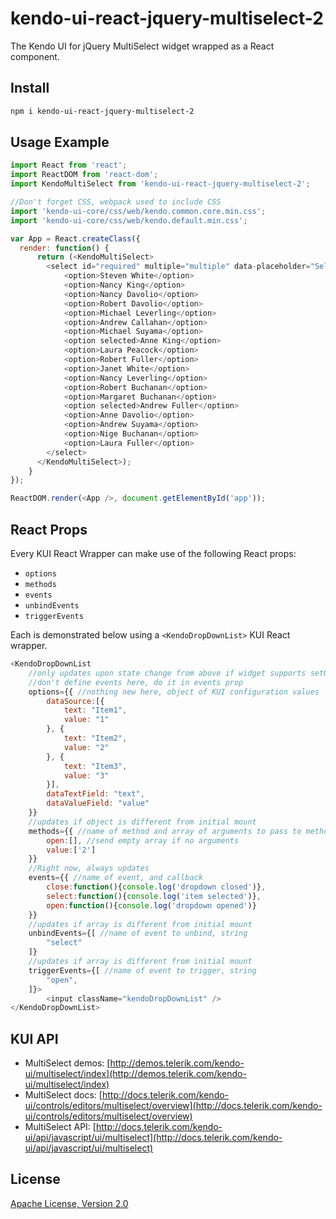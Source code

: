 # kendo-ui-react-jquery-multiselect-2

The Kendo UI for jQuery MultiSelect widget wrapped as a React component.

## Install

```bash
npm i kendo-ui-react-jquery-multiselect-2
```

## Usage Example

```javascript
import React from 'react';
import ReactDOM from 'react-dom';
import KendoMultiSelect from 'kendo-ui-react-jquery-multiselect-2';

//Don't forget CSS, webpack used to include CSS
import 'kendo-ui-core/css/web/kendo.common.core.min.css';
import 'kendo-ui-core/css/web/kendo.default.min.css';

var App = React.createClass({
  render: function() {
	  return (<KendoMultiSelect>
	  	<select id="required" multiple="multiple" data-placeholder="Select attendees...">
            <option>Steven White</option>
            <option>Nancy King</option>
            <option>Nancy Davolio</option>
            <option>Robert Davolio</option>
            <option>Michael Leverling</option>
            <option>Andrew Callahan</option>
            <option>Michael Suyama</option>
            <option selected>Anne King</option>
            <option>Laura Peacock</option>
            <option>Robert Fuller</option>
            <option>Janet White</option>
            <option>Nancy Leverling</option>
            <option>Robert Buchanan</option>
            <option>Margaret Buchanan</option>
            <option selected>Andrew Fuller</option>
            <option>Anne Davolio</option>
            <option>Andrew Suyama</option>
            <option>Nige Buchanan</option>
            <option>Laura Fuller</option>
        </select>
	  </KendoMultiSelect>);
	}
});

ReactDOM.render(<App />, document.getElementById('app'));
```

## React Props

Every KUI React Wrapper can make use of the following React props:

* `options`
* `methods`
* `events`
* `unbindEvents`
* `triggerEvents`

Each is demonstrated below using a `<KendoDropDownList>` KUI React wrapper.

```javascript
<KendoDropDownList
	//only updates upon state change from above if widget supports setOptions()
	//don't define events here, do it in events prop
	options={{ //nothing new here, object of KUI configuration values
		dataSource:[{
			text: "Item1",
			value: "1"
		}, {
			text: "Item2",
			value: "2"
		}, {
			text: "Item3",
			value: "3"
		}],
		dataTextField: "text",
		dataValueField: "value"
	}}
	//updates if object is different from initial mount
	methods={{ //name of method and array of arguments to pass to method
		open:[], //send empty array if no arguments
		value:['2']
	}}
	//Right now, always updates
	events={{ //name of event, and callback
		close:function(){console.log('dropdown closed')},
		select:function(){console.log('item selected')},
		open:function(){console.log('dropdown opened')}
	}}
	//updates if array is different from initial mount
	unbindEvents={[ //name of event to unbind, string
		"select"
	]}
	//updates if array is different from initial mount
	triggerEvents={[ //name of event to trigger, string
		"open",
	]}>
		<input className="kendoDropDownList" />
</KendoDropDownList>
```

## KUI API

* MultiSelect demos: [http://demos.telerik.com/kendo-ui/multiselect/index](http://demos.telerik.com/kendo-ui/multiselect/index)
* MultiSelect docs: [http://docs.telerik.com/kendo-ui/controls/editors/multiselect/overview](http://docs.telerik.com/kendo-ui/controls/editors/multiselect/overview)
* MultiSelect API: [http://docs.telerik.com/kendo-ui/api/javascript/ui/multiselect](http://docs.telerik.com/kendo-ui/api/javascript/ui/multiselect)

## License

[Apache License, Version 2.0](http://www.apache.org/licenses/LICENSE-2.0)
